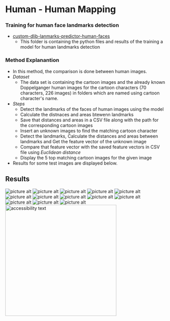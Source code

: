 # Human - Human Mapping #

### Training for human face landmarks detection ###

  * [custom-dlib-lanmarks-predictor-human-faces](https://github.com/PrasadM96/Doppelganger-Cartoon-CO425/tree/main/custom-dlib-lanmarks-predictor-human-faces)
    * This folder is containing the python files and results of the training a model for human landmarks detection
    
    
 ### Method Explanantion ###
  * In this method, the comparison is done between human images.
  * _Dataset_
    * The data set is containing the cartoon images and the already known Doppelganger human images for the cartoon characters (70 characters, 226 images) in folders which are 
    named using cartoon character's name.
  * _Steps_
    * Detect the landmarks of the faces of human images using the model
    * Calculate the distnaces and areas btewenn landmarks
    * Save that distances and areas in a CSV file along with the path for the corresponding cartoon images 
    * Insert an unknown images to find the matching cartoon character
    * Detect the landmarks, Calculate the distances and areas between landmarks and Get the feature vector of the unknown image
    * Compare that feature vector with the saved feature vectors in CSV file using _Euclidean distance_
    * Display the 5 top matching cartoon images for the given image
  * Results for some test  images are displayed below.
      
## Results ##
![picture alt](https://github.com/PrasadM96/Doppelganger-Cartoon-CO425/blob/main/custom-dlib-shape-predictor-human-human-mappring/Test%20images/alice.jpg "Title is optional")
![picture alt](https://github.com/PrasadM96/Doppelganger-Cartoon-CO425/blob/main/custom-dlib-shape-predictor-human-human-mappring/Test%20images/elarstic.jpg "Title is optional")
![picture alt](https://github.com/PrasadM96/Doppelganger-Cartoon-CO425/blob/main/custom-dlib-shape-predictor-human-human-mappring/Test%20images/eric.jpg "Title is optional")
![picture alt](https://github.com/PrasadM96/Doppelganger-Cartoon-CO425/blob/main/custom-dlib-shape-predictor-human-human-mappring/Test%20images/flynn.jpg "Title is optional")
![picture alt](https://github.com/PrasadM96/Doppelganger-Cartoon-CO425/blob/main/custom-dlib-shape-predictor-human-human-mappring/Test%20images/hans.jpg "Title is optional")
![picture alt](https://github.com/PrasadM96/Doppelganger-Cartoon-CO425/blob/main/custom-dlib-shape-predictor-human-human-mappring/Test%20images/hiccup.jpg "Title is optional")
![picture alt](https://github.com/PrasadM96/Doppelganger-Cartoon-CO425/blob/main/custom-dlib-shape-predictor-human-human-mappring/Test%20images/hiro.jpg "Title is optional")
![picture alt](https://github.com/PrasadM96/Doppelganger-Cartoon-CO425/blob/main/custom-dlib-shape-predictor-human-human-mappring/Test%20images/images.jpg "Title is optional")
![picture alt](https://github.com/PrasadM96/Doppelganger-Cartoon-CO425/blob/main/custom-dlib-shape-predictor-human-human-mappring/Test%20images/jackfrost_2.jpg "Title is optional")
![picture alt](https://github.com/PrasadM96/Doppelganger-Cartoon-CO425/blob/main/custom-dlib-shape-predictor-human-human-mappring/Test%20images/rapunzel.jpg "Title is optional")
![picture alt](https://github.com/PrasadM96/Doppelganger-Cartoon-CO425/blob/main/custom-dlib-shape-predictor-human-human-mappring/Test%20images/sid.jpg "Title is optional")
![picture alt](https://github.com/PrasadM96/Doppelganger-Cartoon-CO425/blob/main/custom-dlib-shape-predictor-human-human-mappring/Test%20images/slivermist.jpg "Title is optional")
![picture alt](https://github.com/PrasadM96/Doppelganger-Cartoon-CO425/blob/main/custom-dlib-shape-predictor-human-human-mappring/Test%20images/snow.jpg "Title is optional")
<img src="https://github.com/PrasadM96/Doppelganger-Cartoon-CO425/blob/main/custom-dlib-shape-predictor-human-human-mappring/Test%20images/snow.jpg" width="350" alt="accessibility text">


